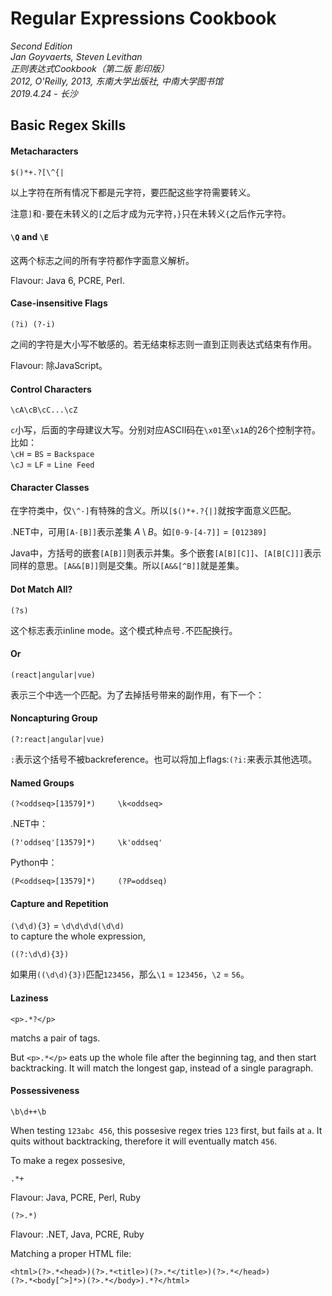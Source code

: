 # Regular Expressions Cookbook

*Second Edition*  
*Jan Goyvaerts, Steven Levithan*  
*正则表达式Cookbook（第二版 影印版）*  
*2012, O'Reilly, 2013, 东南大学出版社, 中南大学图书馆*  
*2019.4.24 -  长沙*  


## Basic Regex Skills

#### Metacharacters
```
$()*+.?[\^{|
```
以上字符在所有情况下都是元字符，要匹配这些字符需要转义。

注意`]`和`-`要在未转义的`[`之后才成为元字符，`}`只在未转义`{`之后作元字符。

#### `\Q` and `\E`
这两个标志之间的所有字符都作字面意义解析。

Flavour: Java 6, PCRE, Perl.

#### Case-insensitive Flags
```
(?i) (?-i)
```
之间的字符是大小写不敏感的。若无结束标志则一直到正则表达式结束有作用。

Flavour: 除JavaScript。

#### Control Characters
```
\cA\cB\cC...\cZ
```
`c`小写，后面的字母建议大写。分别对应ASCII码在`\x01`至`\x1A`的26个控制字符。比如：  
`\cH` = `BS` = `Backspace`  
`\cJ` = `LF` = `Line Feed`  

#### Character Classes
在字符类中，仅`\^-]`有特殊的含义。所以`[$()*+.?{|]`就按字面意义匹配。

.NET中，可用`[A-[B]]`表示差集 $A\setminus B$。如`[0-9-[4-7]]` = `[012389]`

Java中，方括号的嵌套`[A[B]]`则表示并集。多个嵌套`[A[B][C]]`、`[A[B[C]]]`表示同样的意思。`[A&&[B]]`则是交集。所以`[A&&[^B]]`就是差集。

#### Dot Match All?
```
(?s)
```
这个标志表示inline mode。这个模式种点号`.`不匹配换行。

#### Or
```
(react|angular|vue)
```
表示三个中选一个匹配。为了去掉括号带来的副作用，有下一个：

#### Noncapturing Group
```
(?:react|angular|vue)
```
`:`表示这个括号不被backreference。也可以将加上flags:`(?i:`来表示其他选项。

#### Named Groups
```
(?<oddseq>[13579]*)     \k<oddseq>
```

.NET中：
```
(?'oddseq'[13579]*)     \k'oddseq'
```

Python中：
```
(P<oddseq>[13579]*)     (?P=oddseq)
```

#### Capture and Repetition

`(\d\d){3}` = `\d\d\d\d(\d\d)`  
to capture the whole expression,
```
((?:\d\d){3})
```
如果用`((\d\d){3})`匹配`123456`，那么`\1` = `123456`，`\2` = `56`。

#### Laziness

```
<p>.*?</p>
```
matchs a pair of tags.

But `<p>.*</p>` eats up the whole file after the beginning tag, and then start backtracking. It will match the longest gap, instead of a single paragraph.

#### Possessiveness

```
\b\d++\b
```
When testing `123abc 456`, this possesive regex tries `123` first, but fails at `a`. It quits without backtracking, therefore it will eventually match `456`.

To make a regex possesive,
```
.*+
```
Flavour: Java, PCRE, Perl, Ruby
```
(?>.*)
```
Flavour: .NET, Java, PCRE, Ruby

Matching a proper HTML file:
```
<html>(?>.*<head>)(?>.*<title>)(?>.*</title>)(?>.*</head>)
(?>.*<body[^>]*>)(?>.*</body>).*?</html>
```
